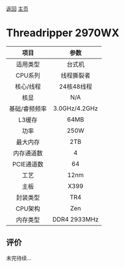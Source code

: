 [返回](../../../)  [主页](../../)

# Threadripper 2970WX

| 项目 | 参数 |
| :------: | :------: |
|适用类型 | 台式机|
|CPU系列| 线程撕裂者 |
|核心/线程| 24核48线程|
|核显| N/A |
|基础/睿频频率 |3.0GHz/4.2GHz|
| L3缓存| 64MB|
|功率| 250W |
|最大内存| 2TB |
|内存通道数| 4 |
|PCIE通道数| 64 |
|工艺|12nm |
|主板| X399 |
|封装类型| TR4 |
|CPU架构|  Zen  |
|内存类型| DDR4 2933MHz |

## 评价

 未完待续...
